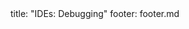 <frontmatter>
title: "IDEs: Debugging"
footer: footer.md
</frontmatter>

<include src="container-inPage-asFlat.md" boilerplate />